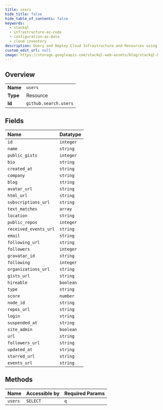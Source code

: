 ```yaml
---
title: users
hide_title: false
hide_table_of_contents: false
keywords:
  - stackql
  - infrastructure-as-code
  - configuration-as-data
  - cloud inventory
description: Query and Deploy Cloud Infrastructure and Resources using SQL
custom_edit_url: null
image: https://storage.googleapis.com/stackql-web-assets/blog/stackql-blog-post-featured-image.png
---
```

  
    

## Overview
<table><tbody>
<tr><td><b>Name</b></td><td><code>users</code></td></tr>
<tr><td><b>Type</b></td><td>Resource</td></tr>
<tr><td><b>Id</b></td><td><code>github.search.users</code></td></tr>
</tbody></table>

## Fields
| Name | Datatype |
|:-----|:---------|
| `id` | `integer` |
| `name` | `string` |
| `public_gists` | `integer` |
| `bio` | `string` |
| `created_at` | `string` |
| `company` | `string` |
| `blog` | `string` |
| `avatar_url` | `string` |
| `html_url` | `string` |
| `subscriptions_url` | `string` |
| `text_matches` | `array` |
| `location` | `string` |
| `public_repos` | `integer` |
| `received_events_url` | `string` |
| `email` | `string` |
| `following_url` | `string` |
| `followers` | `integer` |
| `gravatar_id` | `string` |
| `following` | `integer` |
| `organizations_url` | `string` |
| `gists_url` | `string` |
| `hireable` | `boolean` |
| `type` | `string` |
| `score` | `number` |
| `node_id` | `string` |
| `repos_url` | `string` |
| `login` | `string` |
| `suspended_at` | `string` |
| `site_admin` | `boolean` |
| `url` | `string` |
| `followers_url` | `string` |
| `updated_at` | `string` |
| `starred_url` | `string` |
| `events_url` | `string` |
## Methods
| Name | Accessible by | Required Params |
|:-----|:--------------|:----------------|
| `users` | `SELECT` | `q` |
